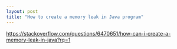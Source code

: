 ```yaml
---
layout: post
title: "How to create a memory leak in Java program"
---
```


https://stackoverflow.com/questions/6470651/how-can-i-create-a-memory-leak-in-java?rq=1
